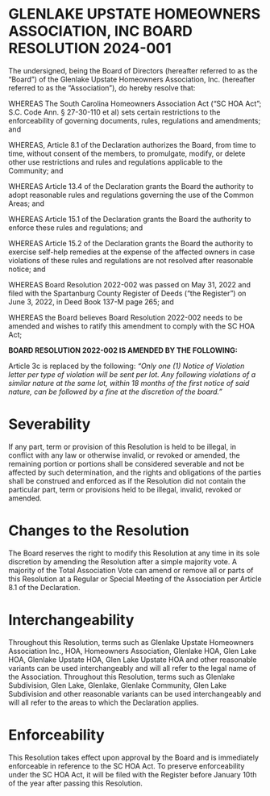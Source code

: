 # GLENLAKE UPSTATE HOMEOWNERS ASSOCIATION, INC BOARD RESOLUTION 2024-001

The undersigned, being the Board of Directors (hereafter referred to as the “Board”) of the Glenlake Upstate Homeowners Association, Inc. (hereafter referred to as the “Association”), do hereby resolve that:

WHEREAS The South Carolina Homeowners Association Act (“SC HOA Act”; S.C. Code Ann. § 27-30-110 et al) sets certain restrictions to the enforceability of governing documents, rules, regulations and amendments; and

WHEREAS, Article 8.1 of the Declaration authorizes the Board, from time to time, without consent of the members, to promulgate, modify, or delete other use restrictions and rules and regulations applicable to the Community; and

WHEREAS Article 13.4 of the Declaration grants the Board the authority to adopt reasonable rules and regulations governing the use of the Common Areas; and

WHEREAS Article 15.1 of the Declaration grants the Board the authority to enforce these rules and regulations; and 

WHEREAS Article 15.2 of the Declaration grants the Board the authority to exercise self-help remedies at the expense of the affected owners in case violations of these rules and regulations are not resolved after reasonable notice; and

WHEREAS Board Resolution 2022-002 was passed on May 31, 2022 and filed with the Spartanburg County Register of Deeds (“the Register”) on June 3, 2022, in Deed Book 137-M page 265; and

WHEREAS the Board believes Board Resolution 2022-002 needs to be amended and wishes to ratify this amendment to comply with the SC HOA Act;

**BOARD RESOLUTION 2022-002 IS AMENDED BY THE FOLLOWING:**

Article 3c is replaced by the following: *“Only one (1) Notice of Violation letter per type of violation will be sent per lot. Any following violations of a similar nature at the same lot, within 18 months of the first notice of said nature, can be followed by a fine at the discretion of the board.”*

# Severability
If any part, term or provision of this Resolution is held to be illegal, in conflict with any law or otherwise invalid, or revoked or amended, the remaining portion or portions shall be considered severable and not be affected by such determination, and the rights and obligations of the parties shall be construed and enforced as if the Resolution did not contain the particular part, term or provisions held to be illegal, invalid, revoked or amended.

# Changes to the Resolution
The Board reserves the right to modify this Resolution at any time in its sole discretion by amending the Resolution after a simple majority vote. A majority of the Total Association Vote can amend or remove all or parts of this Resolution at a Regular or Special Meeting of the Association per Article 8.1 of the Declaration.

# Interchangeability
Throughout this Resolution, terms such as Glenlake Upstate Homeowners Association Inc., HOA, Homeowners Association, Glenlake HOA, Glen Lake HOA, Glenlake Upstate HOA, Glen Lake Upstate HOA and other reasonable variants can be used interchangeably and will all refer to the legal name of the Association. Throughout this Resolution, terms such as Glenlake Subdivision, Glen Lake, Glenlake, Glenlake Community, Glen Lake Subdivision and other reasonable variants can be used interchangeably and will all refer to the areas to which the Declaration applies.

# Enforceability
This Resolution takes effect upon approval by the Board and is immediately enforceable in reference to the SC HOA Act. To preserve enforceability under the SC HOA Act, it will be filed with the Register before January 10th of the year after passing this Resolution.
